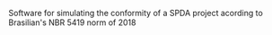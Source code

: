 Software for simulating the conformity of a SPDA project acording to Brasilian's NBR 5419 norm of 2018
